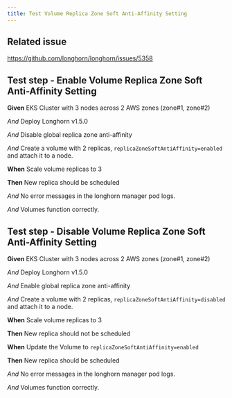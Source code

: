 ```yaml
---
title: Test Volume Replica Zone Soft Anti-Affinity Setting
---
```


## Related issue
https://github.com/longhorn/longhorn/issues/5358

## Test step - Enable Volume Replica Zone Soft Anti-Affinity Setting

**Given** EKS Cluster with 3 nodes across 2 AWS zones (zone#1, zone#2)

*And* Deploy Longhorn v1.5.0

*And* Disable global replica zone anti-affinity

*And* Create a volume with 2 replicas, `replicaZoneSoftAntiAffinity=enabled` and attach it to a node.

**When** Scale volume replicas to 3

**Then** New replica should be scheduled

*And* No error messages in the longhorn manager pod logs.

*And* Volumes function correctly.


## Test step - Disable Volume Replica Zone Soft Anti-Affinity Setting

**Given** EKS Cluster with 3 nodes across 2 AWS zones (zone#1, zone#2)

*And* Deploy Longhorn v1.5.0

*And* Enable global replica zone anti-affinity

*And* Create a volume with 2 replicas, `replicaZoneSoftAntiAffinity=disabled` and attach it to a node.

**When** Scale volume replicas to 3

**Then** New replica should not be scheduled

**When** Update the Volume to `replicaZoneSoftAntiAffinity=enabled`

**Then** New replica should be scheduled

*And* No error messages in the longhorn manager pod logs.

*And* Volumes function correctly.
